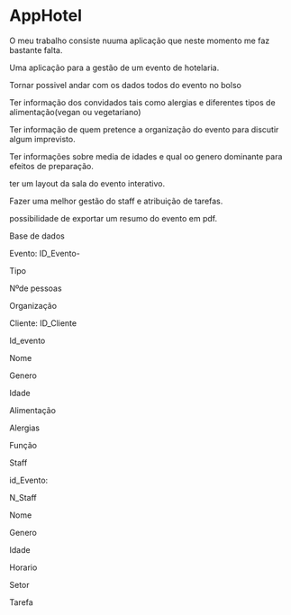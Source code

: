 # AppHotel
<p></p>
<p></p>
<p>O meu trabalho consiste nuuma aplicação que neste momento me faz bastante falta.</p>
<p>Uma aplicação para a gestão de um evento de hotelaria.</p>
<p>Tornar possivel andar com os dados todos do evento no bolso</p>
<p>Ter informação dos convidados tais como alergias e diferentes tipos de alimentação(vegan ou vegetariano)</p>
<p>Ter informação de quem pretence a organização do evento para discutir algum imprevisto.</p>
<p>Ter informações sobre media de idades e qual oo genero dominante para efeitos de preparação.</p>
<p>ter um layout da sala do evento interativo.</p>
<p>Fazer uma melhor gestão do staff e atribuição de tarefas.</p>
<p>possibilidade de exportar um resumo do evento em pdf.</p>
<p></p>
<p></p>

<p>Base de dados</p>

<p>Evento: ID_Evento-</p>
 <p>Tipo</p>
 <p> Nºde pessoas</p>
 <p> Organização</p>
  <p></p>
  <p></p>
  <p>Cliente: ID_Cliente</p>
    <p>Id_evento</p>
    <p>Nome</p>
    <p>Genero</p>
    <p>Idade</p>
    <p>Alimentação</p>
    <p>Alergias</p>
    <p>Função</p>
    
  <p>Staff</p>
  <p>id_Evento:</p>
  <p>N_Staff</p>
  <p>Nome</p>
  <p>Genero</p>
  <p>Idade</p>
  <p>Horario</p>
  <p>Setor</p>
  <p>Tarefa</p>
